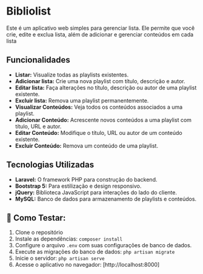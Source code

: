# Bibliolist
Este é um aplicativo web simples para gerenciar lista. Ele permite que você crie, edite e exclua lista, além de adicionar e gerenciar conteúdos em cada lista
## Funcionalidades

- **Listar:** Visualize todas as playlists existentes.
- **Adicionar lista:** Crie uma nova playlist com título, descrição e autor.
- **Editar lista:** Faça alterações no título, descrição ou autor de uma playlist existente.
- **Excluir lista:** Remova uma playlist permanentemente.
- **Visualizar Conteúdos:** Veja todos os conteúdos associados a uma playlist.
- **Adicionar Conteúdo:** Acrescente novos conteúdos a uma playlist com título, URL e autor.
- **Editar Conteúdo:** Modifique o título, URL ou autor de um conteúdo existente.
- **Excluir Conteúdo:** Remova um conteúdo de uma playlist.

## Tecnologias Utilizadas

- **Laravel:** O framework PHP para construção do backend.
- **Bootstrap 5:** Para estilização e design responsivo.
- **jQuery:** Biblioteca JavaScript para interações do lado do cliente.
- **MySQL:** Banco de dados para armazenamento de playlists e conteúdos.

## 🚀 **Como Testar:**
1. Clone o repositório
2. Instale as dependências: `composer install`
3. Configure o arquivo `.env` com suas configurações de banco de dados.
4. Execute as migrações do banco de dados: `php artisan migrate`
5. Inicie o servidor: `php artisan serve`
6. Acesse o aplicativo no navegador: [http://localhost:8000]
